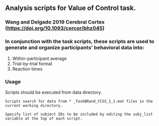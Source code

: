 ## Analysis scripts for Value of Control task. 
### Wang and Delgado 2019 Cerebral Cortex (https://doi.org/10.1093/cercor/bhz045)
### In conjunction with the task scripts, these scripts are used to generate and organize participants' behavioral data into: 
  1. Within-participant average 
  2. Trial-by-trial format
  3. Reaction times

### Usage
Scripts should be executed from data directory.
    
    Scripts search for data from * _TaskBRand_CCSS_1_1.mat files in the current working directory. 

    Specify list of subject IDs to be included by editing the subj_list variable at the top of each script.
